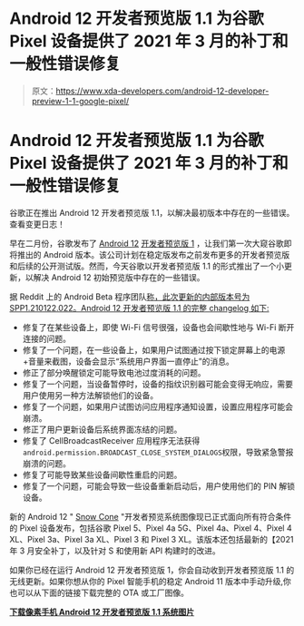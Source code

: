 # Android 12 开发者预览版 1.1 为谷歌 Pixel 设备提供了 2021 年 3 月的补丁和一般性错误修复

> 原文：<https://www.xda-developers.com/android-12-developer-preview-1-1-google-pixel/>

# Android 12 开发者预览版 1.1 为谷歌 Pixel 设备提供了 2021 年 3 月的补丁和一般性错误修复

谷歌正在推出 Android 12 开发者预览版 1.1，以解决最初版本中存在的一些错误。查看变更日志！

早在二月份，谷歌发布了 [Android 12](https://www.xda-developers.com/android-12/) [开发者预览版 1](https://www.xda-developers.com/android-12-developer-preview-1/) ，让我们第一次大窥谷歌即将推出的 Android 版本。该公司计划在稳定版发布之前发布更多的开发者预览版和后续的公开测试版。然而，今天谷歌以开发者预览版 1.1 的形式推出了一个小更新，以解决 Android 12 初始预览版中存在的一些错误。

据 Reddit 上的 Android Beta 程序团队[称，此次更新的内部版本号为 SPP1.210122.022。Android 12 开发者预览版 1.1 的完整 changelog 如下:](https://www.reddit.com/r/android_beta/comments/lx08m1/android_12_developer_preview_11_patch_now/)

*   修复了在某些设备上，即使 Wi-Fi 信号很强，设备也会间歇性地与 Wi-Fi 断开连接的问题。
*   修复了一个问题，在一些设备上，如果用户试图通过按下锁定屏幕上的电源+音量来截图，设备会显示“系统用户界面一直停止”的消息。
*   修正了部分唤醒锁定可能导致电池过度消耗的问题。
*   修复了一个问题，当设备暂停时，设备的指纹识别器可能会变得无响应，需要用户使用另一种方法解锁他们的设备。
*   修复了一个问题，如果用户试图访问应用程序通知设置，设置应用程序可能会崩溃。
*   修正了用户更新设备后系统界面冻结的问题。
*   修复了 CellBroadcastReceiver 应用程序无法获得`android.permission.BROADCAST_CLOSE_SYSTEM_DIALOGS`权限，导致紧急警报崩溃的问题。
*   修复了可能导致某些设备间歇性重启的问题。
*   修复了一个问题，可能会导致一些设备重新启动后，用户使用他们的 PIN 解锁设备。

新的 Android 12 " [Snow Cone](https://www.xda-developers.com/android-12-snow-cone-dessert/) "开发者预览系统图像现已正式面向所有符合条件的 Pixel 设备发布，包括谷歌 Pixel 5、Pixel 4a 5G、Pixel 4a、Pixel 4、Pixel 4 XL、Pixel 3a、Pixel 3a XL、Pixel 3 和 Pixel 3 XL。该版本还包括最新的【2021 年 3 月安全补丁，以及针对 S 和使用新 API 构建时的改进。

如果你已经在运行 Android 12 开发者预览版 1，你会自动收到开发者预览版 1.1 的无线更新。如果你想从你的 Pixel 智能手机的稳定 Android 11 版本中手动升级,你也可以从下面的链接下载完整的 OTA 或工厂图像。

**[下载像素手机 Android 12 开发者预览版 1.1 系统图片](https://www.xda-developers.com/how-to-download-android-12/)**